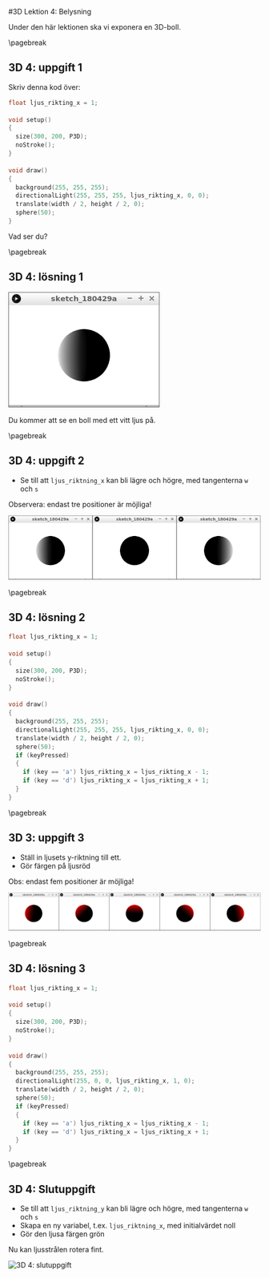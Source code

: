 #3D Lektion 4: Belysning

Under den här lektionen ska vi exponera en 3D-boll.

\pagebreak

## 3D 4: uppgift 1

Skriv denna kod över:

```c++
float ljus_rikting_x = 1;

void setup() 
{
  size(300, 200, P3D);
  noStroke();
}

void draw() 
{
  background(255, 255, 255);
  directionalLight(255, 255, 255, ljus_rikting_x, 0, 0);
  translate(width / 2, height / 2, 0);
  sphere(50);
}
```

Vad ser du?

\pagebreak

## 3D 4: lösning 1

![3D 4: lösning 1](3D4_1.png)

Du kommer att se en boll med ett vitt ljus på.

\pagebreak

## 3D 4: uppgift 2

 * Se till att `ljus_riktning_x` kan bli lägre och högre, med tangenterna `w` och `s`

Observera: endast tre positioner är möjliga!

![3D 4: uppgift 2](3D4_2.png)

\pagebreak

## 3D 4: lösning 2

```c++
float ljus_rikting_x = 1;

void setup() 
{
  size(300, 200, P3D);
  noStroke();
}

void draw() 
{
  background(255, 255, 255);
  directionalLight(255, 255, 255, ljus_rikting_x, 0, 0);
  translate(width / 2, height / 2, 0);
  sphere(50);
  if (keyPressed)
  {
    if (key == 'a') ljus_rikting_x = ljus_rikting_x - 1;  
    if (key == 'd') ljus_rikting_x = ljus_rikting_x + 1;  
  }
}
```

\pagebreak

## 3D 3: uppgift 3

 * Ställ in ljusets y-riktning till ett.
 * Gör färgen på ljusröd

Obs: endast fem positioner är möjliga!

![3D 4: uppgift 3](3D4_3.png)

\pagebreak

## 3D 4: lösning 3

```c++
float ljus_rikting_x = 1;

void setup() 
{
  size(300, 200, P3D);
  noStroke();
}

void draw() 
{
  background(255, 255, 255);
  directionalLight(255, 0, 0, ljus_rikting_x, 1, 0);
  translate(width / 2, height / 2, 0);
  sphere(50);
  if (keyPressed)
  {
    if (key == 'a') ljus_rikting_x = ljus_rikting_x - 1;  
    if (key == 'd') ljus_rikting_x = ljus_rikting_x + 1;  
  }
}
```


\pagebreak

## 3D 4: Slutuppgift

 * Se till att `ljus_riktning_y` kan bli lägre och högre, med tangenterna `w` och `s`
 * Skapa en ny variabel, t.ex. `ljus_riktning_x`, med initialvärdet noll
 * Gör den ljusa färgen grön

Nu kan ljusstrålen rotera fint.

![3D 4: slutuppgift](3D4_slutuppgift.png)
